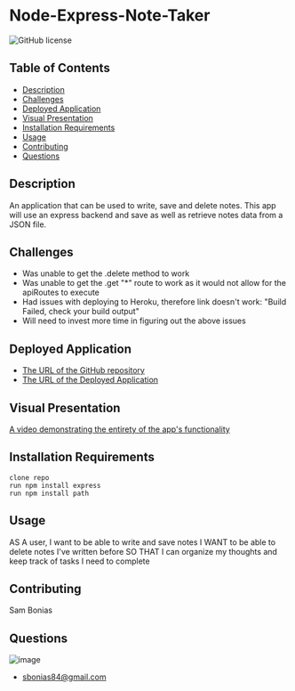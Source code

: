 # Node-Express-Note-Taker

![GitHub license](https://img.shields.io/badge/license-MIT-blue.svg)

## Table of Contents

- [Description](#description)
- [Challenges](#challenges)
- [Deployed Application](#deployed-application)
- [Visual Presentation](#visual-presentation)
- [Installation Requirements](#installation-requirements)
- [Usage](#usage)
- [Contributing](#contributing)
- [Questions](#questions)

## Description

An application that can be used to write, save and delete notes. This app will use an express backend and save as well as retrieve notes data from a JSON file.

## Challenges

- Was unable to get the .delete method to work
- Was unable to get the .get "\*" route to work as it would not allow for the apiRoutes to execute
- Had issues with deploying to Heroku, therefore link doesn't work: "Build Failed, check your build output"
- Will need to invest more time in figuring out the above issues

## Deployed Application

- [The URL of the GitHub repository](https://github.com/sbonias/node-express-note-taker)
- [The URL of the Deployed Application](https://thawing-ravine-33913.herokuapp.com/)

## Visual Presentation

[A video demonstrating the entirety of the app's functionality ](https://drive.google.com/file/d/1Ymd5r_EFN5AzN7_MFjlMK_2YxSbpDP9Z/view)

## Installation Requirements

```
clone repo
run npm install express
run npm install path
```

## Usage

AS A user, I want to be able to write and save notes I WANT to be able to delete notes I've written before SO THAT I can organize my thoughts and keep track of tasks I need to complete

## Contributing

Sam Bonias

<!-- ## Tests Implemented

Jest based unit testing was applied to the classes -->

## Questions

![image](https://avatars1.githubusercontent.com/u/61953313?s=460&u=01e7d234d06ebec1cc6db4f49ebbdd2033aee143&v=4)

- sbonias84@gmail.com
